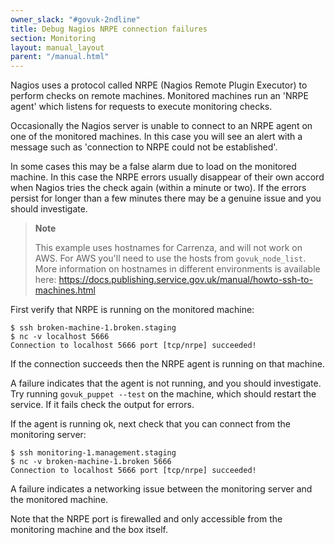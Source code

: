 ```yaml
---
owner_slack: "#govuk-2ndline"
title: Debug Nagios NRPE connection failures
section: Monitoring
layout: manual_layout
parent: "/manual.html"
---
```


Nagios uses a protocol called NRPE (Nagios Remote Plugin Executor) to perform
checks on remote machines. Monitored machines run an 'NRPE agent' which
listens for requests to execute monitoring checks.

Occasionally the Nagios server is unable to connect to an NRPE agent on one of
the monitored machines. In this case you will see an alert with a message such
as 'connection to NRPE could not be established'.

In some cases this may be a false alarm due to load on the monitored machine.
In this case the NRPE errors usually disappear of their own accord when Nagios
tries the check again (within a minute or two). If the errors persist for
longer than a few minutes there may be a genuine issue and you should
investigate.

> **Note**
>
> This example uses hostnames for Carrenza, and will not work on AWS.
> For AWS you'll need to use the hosts from `govuk_node_list`.
> More information on hostnames in different environments is available here:
> <https://docs.publishing.service.gov.uk/manual/howto-ssh-to-machines.html>

First verify that NRPE is running on the monitored machine:

```
$ ssh broken-machine-1.broken.staging
$ nc -v localhost 5666
Connection to localhost 5666 port [tcp/nrpe] succeeded!
```

If the connection succeeds then the NRPE agent is running on that machine.

A failure indicates that the agent is not running, and you should
investigate. Try running `govuk_puppet --test` on the machine, which should
restart the service. If it fails check the output for errors.

If the agent is running ok, next check that you can connect from the
monitoring server:

```
$ ssh monitoring-1.management.staging
$ nc -v broken-machine-1.broken 5666
Connection to localhost 5666 port [tcp/nrpe] succeeded!
```

A failure indicates a networking issue between the monitoring server and the
monitored machine.

Note that the NRPE port is firewalled and only accessible from the
monitoring machine and the box itself.
